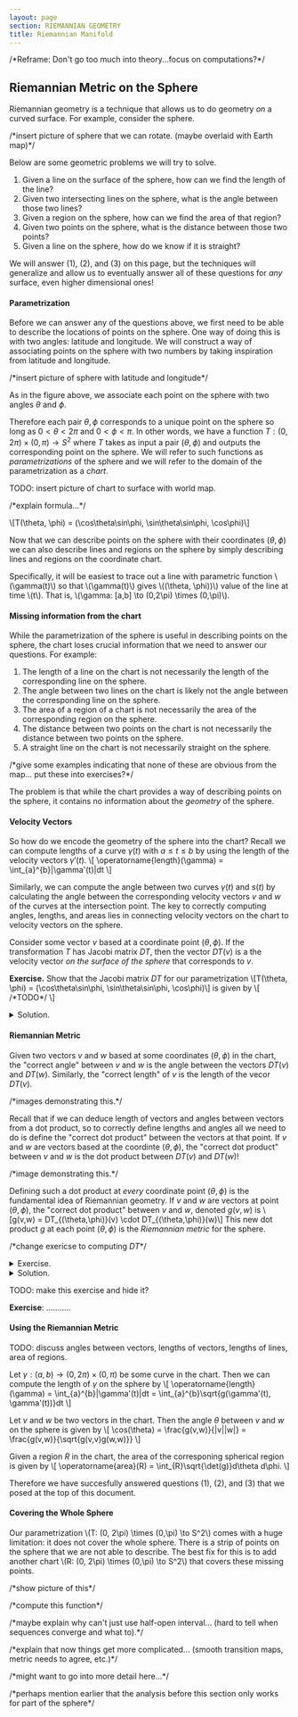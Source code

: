 ```yaml
---
layout: page
section: RIEMANNIAN GEOMETRY
title: Riemannian Manifold
---
```


/\*Reframe: Don't go too much into theory...focus on computations?\*/

## Riemannian Metric on the Sphere

Riemannian geometry is a technique that allows us to do geometry *on* a curved surface. For example, consider the sphere.

/\*insert picture of sphere that we can rotate. (maybe overlaid with Earth map)\*/

Below are some geometric problems we will try to solve.
1. Given a line on the surface of the sphere, how can we find the length of the line?
1. Given two intersecting lines on the sphere, what is the angle between those two lines?
1. Given a region on the sphere, how can we find the area of that region?
1. Given two points on the sphere, what is the distance between those two points?
1. Given a line on the sphere, how do we know if it is straight?

We will answer (1), (2), and (3) on this page, but the techniques will generalize and allow us to eventually answer all of these questions for *any* surface, even higher dimensional ones!

#### Parametrization
Before we can answer any of the questions above, we first need to be able to describe the locations of points on the sphere. One way of doing this is with two angles: latitude and longitude. We will construct a way of associating points on the sphere with two numbers by taking inspiration from latitude and longitude.

/\*insert picture of sphere with latitude and longitude\*/

As in the figure above, we associate each point on the sphere with two angles $\theta$ and $\phi$.

Therefore each pair $\theta, \phi$ corresponds to a unique point on the sphere so long as $0 < \theta < 2\pi$ and $0 < \phi < \pi$. In other words, we have a function $T: (0, 2\pi) \times (0,\pi) \to S^2$ where $T$ takes as input a pair $(\theta, \phi)$ and outputs the corresponding point on the sphere. We will refer to such functions as *parametrizations* of the sphere and we will refer to the domain of the parametrization as a *chart*.

TODO: insert picture of chart to surface with world map.

/\*explain formula...\*/

\\[T(\theta, \phi) = (\cos\theta\sin\phi, \sin\theta\sin\phi, \cos\phi)\\]

Now that we can describe points on the sphere with their coordinates $(\theta, \phi)$ we can also describe lines and regions on the sphere by simply describing lines and regions on the coordinate chart.

Specifically, it will be easiest to trace out a line with parametric function \\(\gamma(t)\\) so that \\(\gamma(t)\\) gives \\((\theta, \phi))\\) value of the line at time \\(t\\). That is, \\(\gamma: [a,b] \to (0,2\pi) \times (0,\pi)\\).

#### Missing information from the chart
While the parametrization of the sphere is useful in describing points on the sphere, the chart loses crucial information that we need to answer our questions. For example:

1. The length of a line on the chart is not necessarily the length of the corresponding line on the sphere.
1. The angle between two lines on the chart is likely not the angle between the corresponding line on the sphere.
1. The area of a region of a chart is not necessarily the area of the corresponding region on the sphere.
1. The distance between two points on the chart is not necessarily the distance between two points on the sphere.
1. A straight line on the chart is not necessarily straight on the sphere.

/\*give some examples indicating that none of these are obvious from the map... put these into exercises?\*/

The problem is that while the chart provides a way of describing points on the sphere, it contains no information about the *geometry* of the sphere.

#### Velocity Vectors
So how do we encode the geometry of the sphere into the chart? Recall we can compute lengths of a curve $\gamma(t)$ with $a \leq t \leq b$ by using the length of the velocity vectors $\gamma'(t)$.
\\[
    \operatorname{length}(\gamma) =  \int_{a}^{b}\|\gamma'(t)\|dt 
\\]

Similarly, we can compute the angle between two curves $\gamma(t)$ and $s(t)$ by calculating the angle between the corresponding velocity vectors $v$ and $w$ of the curves at the intersection point. The key to correctly computing angles, lengths, and areas lies in connecting velocity vectors on the chart to velocity vectors on the sphere.

Consider some vector $v$ based at a coordinate point $(\theta, \phi)$. If the transformation $T$ has Jacobi matrix $DT$, then the vector $DT(v)$ is a the velocity vector *on the surface of the sphere* that corresponds to $v$.

**Exercise.** Show that the Jacobi matrix $DT$ for our parametrization
\\[T(\theta, \phi) = (\cos\theta\sin\phi, \sin\theta\sin\phi, \cos\phi)\\]
is given by
\\[
    /\*TODO\*/
\\]
<details><summary>Solution.</summary>
    /\*TODO\*/
</details>

#### Riemannian Metric
Given two vectors $v$ and $w$ based at some coordinates $(\theta, \phi)$ in the chart, the "correct angle" between $v$ and $w$ is the angle between the vectors $DT(v)$ and $DT(w)$. Similarly, the "correct length" of $v$ is the length of the vecor $DT(v)$.

/\*images demonstrating this.\*/

Recall that if we can deduce length of vectors and angles between vectors from a dot product, so to correctly define lengths and angles all we need to do is define the "correct dot product" between the vectors at that point. If $v$ and $w$ are vectors based at the coordinte $(\theta, \phi)$, the "correct dot product" between $v$ and $w$ is the dot product between $DT(v)$ and $DT(w)$!

/\*image demonstrating this.\*/

Defining such a dot product at *every* coordinate point $(\theta, \phi)$ is the fundamental idea of Riemannian geometry. If $v$ and $w$ are vectors at point $(\theta, \phi)$, the "correct dot product" between $v$ and $w$, denoted $g(v,w)$ is
\\[g(v,w) = DT_{(\theta,\phi)}(v) \cdot DT_{(\theta,\phi)}(w)\\]
This new dot product $g$ at each point $(\theta, \phi)$ is the *Riemannian metric* for the sphere. 

/\*change exericse to computing $DT$\*/

<details>
<summary>Exercise.</summary>
<p>
For practice, let's compute this inner product for the basis vectors $\{\partial_\theta, \partial_\phi\}$ at each point. At each point $(\theta, \phi)$ in the chart $[0, 2\pi] \times [0, \pi]$, use the definition above to compute the "correct dot product" between the basis vectors in the following ways.
<ol>
<li> $g(\partial_{\theta}, \partial_{\theta})$ </li>
<li> $g(\partial_{\theta}, \partial_{\phi})$ </li>
<li> $g(\partial_{\phi}, \partial_{\theta})$</li>
<li> $g(\partial_{\phi}, \partial_{\phi})$</li>
</ol>
</p>
</details>

<details>
<summary>Solution.</summary>
To apply the definition of the dot product $g$, we need to compute the Jacobi matrix $DT_{(\theta, \phi)}$ at each point. This is
/\*TODO\*/

\[DT =
\begin{pmatrix}
    \frac{\partial x}{\partial \theta} & \frac{\partial x}{\partial \phi}\\
    \frac{\partial y}{\partial \theta} & \frac{\partial y}{\partial \phi}
\end{pmatrix}
\]

\[g(\partial_\theta, \partial_\phi) = \]
</details>

TODO: make this exercise and hide it?


**Exercise**: ...........



#### Using the Riemannian Metric
TODO: discuss angles between vectors, lengths of vectors, lengths of lines, area of regions.

Let $\gamma:(a,b) \to (0, 2\pi) \times (0,\pi)$ be some curve in the chart. Then we can compute the length of $\gamma$ on the sphere by
\\[
\operatorname{length}(\gamma) 
= \int_{a}^{b}\|\gamma'(t)\|dt 
= \int_{a}^{b}\sqrt{g(\gamma'(t), \gamma'(t))}dt
\\]

Let $v$ and $w$ be two vectors in the chart. Then the angle $\theta$ between $v$ and $w$ on the sphere is given by
\\[
\cos(\theta) = \frac{g(v,w)}{|v||w|} = \frac{g(v,w)}{\sqrt{g(v,v)g(w,w)}}
\\]

Given a region $R$ in the chart, the area of the corresponing spherical region is given by
\\[
\operatorname{area}(R) = \int_{R}\sqrt{\det(g)}d\theta d\phi.
\\]

Therefore we have succesfully answered questions (1), (2), and (3) that we posed at the top of this document.

#### Covering the Whole Sphere
Our parametrization \\(T: (0, 2\pi) \times (0,\pi) \to S^2\\) comes with a huge limitation: it does not cover the whole sphere. There is a strip of points on the sphere that we are not able to describe. The best fix for this is to add another chart \\(R: (0, 2\pi) \times (0,\pi) \to S^2\\) that covers these missing points.

/\*show picture of this\*/

/\*compute this function\*/

/\*maybe explain why can't just use half-open interval... (hard to tell when sequences converge and what to).\*/

/\*explain that now things get more complicated... (smooth transition maps, metric needs to agree, etc.)\*/

/\*might want to go into more detail here...\*/

/\*perhaps mention earlier that the analysis before this section only works for part of the sphere\*/